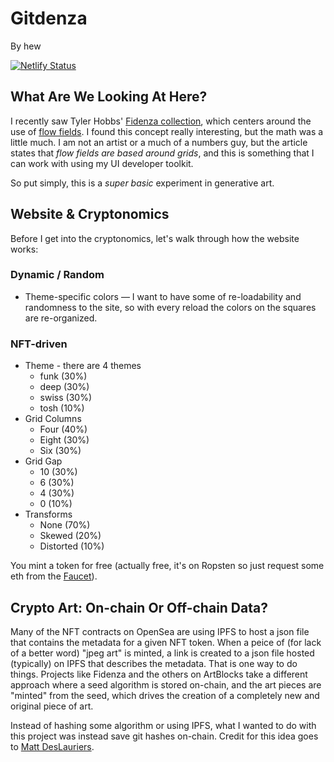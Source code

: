 # Gitdenza

By hew

[![Netlify Status](https://api.netlify.com/api/v1/badges/92ae9d28-7022-4b70-aa7f-407dc5505682/deploy-status)](https://app.netlify.com/sites/flamboyant-stonebraker-bc9010/deploys)

## What Are We Looking At Here?

I recently saw Tyler Hobbs' [Fidenza collection](https://tylerxhobbs.com/fidenza), which centers around the use of [flow fields](https://tylerxhobbs.com/essays/2020/flow-fields).
I found this concept really interesting, but the math was a little much. I am not an artist or a much of a numbers guy, but the article states that _flow fields are based around grids_, and this is something that I can work with using my UI developer toolkit.

So put simply, this is a _super basic_ experiment in generative art.

## Website & Cryptonomics

Before I get into the cryptonomics, let's walk through how the website works:

### Dynamic / Random

- Theme-specific colors — I want to have some of re-loadability and randomness to the site, so with every reload the colors on the squares are re-organized.

### NFT-driven

- Theme - there are 4 themes
  - funk (30%)
  - deep (30%)
  - swiss (30%)
  - tosh (10%)
- Grid Columns
  - Four (40%)
  - Eight (30%)
  - Six (30%)
- Grid Gap
  - 10 (30%)
  - 6 (30%)
  - 4 (30%)
  - 0 (10%)
- Transforms
  - None (70%)
  - Skewed (20%)
  - Distorted (10%)

You mint a token for free (actually free, it's on Ropsten so just request some eth from the [Faucet](https://faucet.ropsten.be/)).

## Crypto Art: On-chain Or Off-chain Data?

Many of the NFT contracts on OpenSea are using IPFS to host a json file that contains the metadata for a given NFT token. When a peice of (for lack of a better word) "jpeg art"
is minted, a link is created to a json file hosted (typically) on IPFS that describes the metadata. That is one way to do things. Projects like Fidenza and the others on ArtBlocks
take a different approach where a seed algorithm is stored on-chain, and the art pieces are "minted" from the seed, which drives the creation of a completely new and original piece
of art.

Instead of hashing some algorithm or using IPFS, what I wanted to do with this project was instead save git hashes on-chain. Credit for this idea goes to [Matt DesLauriers](https://twitter.com/mattdesl/status/1449138381091377157).

